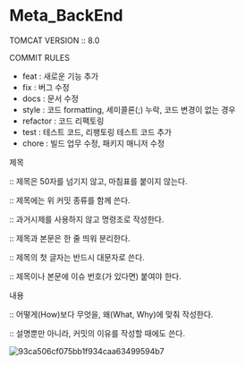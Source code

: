 # Meta_BackEnd

TOMCAT VERSION ::  8.0

COMMIT RULES
- feat 		: 새로운 기능 추가
- fix 		: 버그 수정
- docs 		: 문서 수정
- style 	: 코드 formatting, 세미콜론(;) 누락, 코드 변경이 없는 경우
- refactor 	: 코드 리팩토링
- test 		: 테스트 코드, 리팽토링 테스트 코드 추가
- chore 	: 빌드 업무 수정, 패키지 매니저 수정


제목 

:: 제목은 50자를 넘기지 않고, 마침표를 붙이지 않는다.

:: 제목에는 위 커밋 종류를 함께 쓴다.

:: 과거시제를 사용하지 않고 명령조로 작성한다.

:: 제목과 본문은 한 줄 띄워 분리한다.

:: 제목의 첫 글자는 반드시 대문자로 쓴다.

:: 제목이나 본문에 이슈 번호(가 있다면) 붙여야 한다.



내용

:: 어떻게(How)보다 무엇을, 왜(What, Why)에 맞춰 작성한다.

:: 설명뿐만 아니라, 커밋의 이유를 작성할 때에도 쓴다.









![93ca506cf075bb1f934caa63499594b7](https://user-images.githubusercontent.com/49386460/165888690-b3b27727-8537-4ed1-9aff-f6bccf7ffab4.gif)
